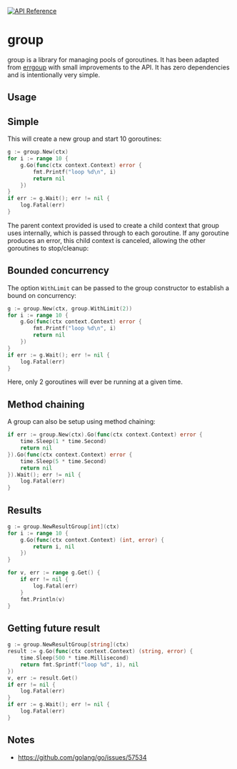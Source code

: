 [![API Reference](https://img.shields.io/badge/api-reference-blue.svg)](https://pkg.go.dev/mod/go.chrisrx.dev/group)

# group

group is a library for managing pools of goroutines. It has been adapted from [errgoup](https://pkg.go.dev/golang.org/x/sync@v0.15.0/errgroup) with small improvements to the API. It has zero dependencies and is intentionally very simple.

## Usage


## Simple

This will create a new group and start 10 goroutines:

```go
g := group.New(ctx)
for i := range 10 {
	g.Go(func(ctx context.Context) error {
		fmt.Printf("loop %d\n", i)
		return nil
	})
}
if err := g.Wait(); err != nil {
	log.Fatal(err)
}
```

The parent context provided is used to create a child context that group uses internally, which is passed through to each goroutine. If any goroutine produces an error, this child context is canceled, allowing the other goroutines to stop/cleanup:

## Bounded concurrency

The option `WithLimit` can be passed to the group constructor to establish a bound on concurrency:


```go
g := group.New(ctx, group.WithLimit(2))
for i := range 10 {
	g.Go(func(ctx context.Context) error {
		fmt.Printf("loop %d\n", i)
		return nil
	})
}
if err := g.Wait(); err != nil {
	log.Fatal(err)
}
```

Here, only 2 goroutines will ever be running at a given time.


## Method chaining

A group can also be setup using method chaining:

```go
if err := group.New(ctx).Go(func(ctx context.Context) error {
    time.Sleep(1 * time.Second)
    return nil
}).Go(func(ctx context.Context) error {
    time.Sleep(5 * time.Second)
    return nil
}).Wait(); err != nil {
    log.Fatal(err)
}
```

## Results

```go
g := group.NewResultGroup[int](ctx)
for i := range 10 {
	g.Go(func(ctx context.Context) (int, error) {
		return i, nil
	})
}

for v, err := range g.Get() {
	if err != nil {
		log.Fatal(err)
	}
	fmt.Println(v)
}
```

## Getting future result

```go
g := group.NewResultGroup[string](ctx)
result := g.Go(func(ctx context.Context) (string, error) {
	time.Sleep(500 * time.Millisecond)
	return fmt.Sprintf("loop %d", i), nil
})
v, err := result.Get()
if err != nil {
	log.Fatal(err)
}
if err := g.Wait(); err != nil {
	log.Fatal(err)
}
```

## Notes

* https://github.com/golang/go/issues/57534
